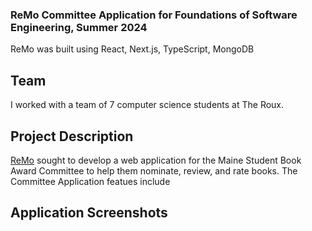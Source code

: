 ### ReMo Committee Application for Foundations of Software Engineering, Summer 2024
ReMo was built using React, Next.js, TypeScript, MongoDB

## Team 
I worked with a team of 7 computer science students at The Roux. 

## Project Description
[ReMo](https://www.linkedin.com/company/remo-app/) sought to develop a web application for the Maine Student Book Award Committee to help them nominate, review, and rate books. The Committee Application featues include  


## Application Screenshots
